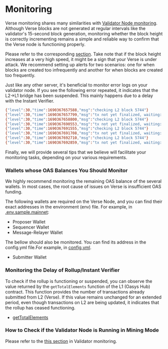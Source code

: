 # Monitoring
Verse monitoring shares many similarities with [Validator Node monitoring](/docs/hub-validator/operate-validator/1-6-monitor). Although Verse blocks are not generated at regular intervals like the validator's 15-second block generation, monitoring whether the block height is correctly incrementing remains a simple and reliable way to confirm that the Verse node is functioning properly.

Please refer to the corresponding [section](/docs/hub-validator/operate-validator/1-6-monitor#how-to-check-block-height). Take note that if the block height increases at a very high speed, it might be a sign that your Verse is under attack. We recommend setting up alerts for two scenarios: one for when blocks are created too infrequently and another for when blocks are created too frequently.

Just like any other server, it's beneficial to monitor error logs on your validator node. If you see the following error repeated, it indicates that the L2->L1 bridge has been suspended. This mainly happens due to a delay with the Instant Verifier.
```sh
{"level":30,"time":1690367657588,"msg":"checking L2 block 5744"}
{"level":30,"time":1690367657799,"msg":"tx not yet finalized, waiting: 5744"}
{"level":30,"time":1690367658800,"msg":"checking L2 block 5744"}
{"level":30,"time":1690367690553,"msg":"tx not yet finalized, waiting: 5744"}
{"level":30,"time":1690367691555,"msg":"checking L2 block 5744"}
{"level":30,"time":1690367691708,"msg":"tx not yet finalized, waiting: 5744"}
{"level":30,"time":1690367692710,"msg":"checking L2 block 5744"}
{"level":30,"time":1690367692859,"msg":"tx not yet finalized, waiting: 5744"}
```

Finally, we will provide several tips that we believe will facilitate your monitoring tasks, depending on your various requirements.

### Wallets whose OAS Balances You Should Monitor
We highly recommend monitoring the remaining OAS balance of the several wallets. In most cases, the root cause of issues on Verse is insufficient OAS funding.

The following wallets are required on the Verse Node, and you can find their exact addresses in the environment (env) file. For example, in [.env.sample.mainnet](https://github.com/oasysgames/verse-layer-optimism/blob/c0f7b4795ba94da8a56083d65660ca8a2ac661b9/.env.sample.mainnet#L19-L26):
- Proposer Wallet
- Sequencer Wallet
- Message-Relayer Wallet

The bellow should also be monitored. You can find its address in the config.yml file.For example, in [config.yml](https://github.com/oasysgames/verse-verifier/blob/678f8dff0fe529e8a86a60d24413c6a96711d562/readme/config.yml#L14-L15).
- Submitter Wallet

### Monitoring the Delay of Rollup/Instant Verifier
To check if the rollup is functioning or suspended, you can observe the value returned by the `getTotalElements` function of the L1 (Oasys Hub) contract. This function provides the number of transactions already submitted from L2 (Verse). If this value remains unchanged for an extended period, even though transactions on L2 are being updated, it indicates that the rollup has ceased functioning.
- [getTotalElements](https://github.com/oasysgames/oasys-optimism/blob/067ae176836bd3a7bdc1f16617a5b73f51cfa733/packages/contracts/contracts/L1/rollup/CanonicalTransactionChain.sol#L128-L131)

### How to Check if the Validator Node is Running in Mining Mode
Please refer to the [this section](/docs/hub-validator/operate-validator/1-6-monitor#how-to-check-if-the-validator-node-is-running-in-mining-mode) in Validator monitoring.